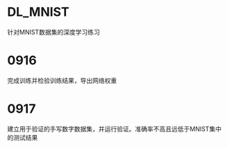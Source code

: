 # DL_MNIST
针对MNIST数据集的深度学习练习

# 0916
完成训练并检验训练结果，导出网络权重

# 0917
建立用于验证的手写数字数据集，并运行验证。准确率不高且远低于MNIST集中的测试结果
